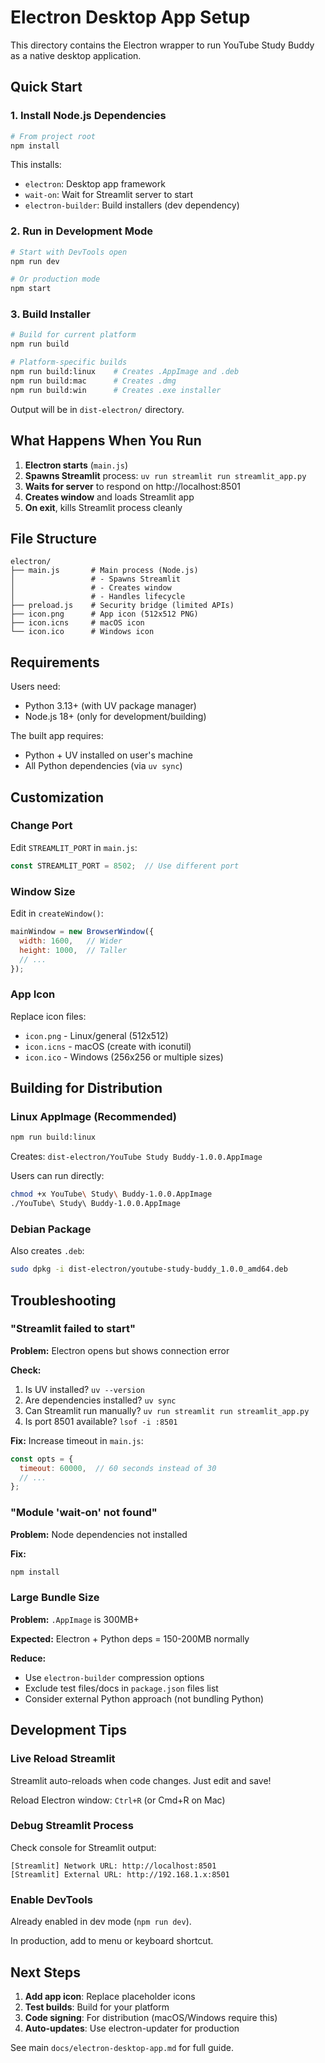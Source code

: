 # Electron Desktop App Setup

This directory contains the Electron wrapper to run YouTube Study Buddy as a native desktop application.

## Quick Start

### 1. Install Node.js Dependencies

```bash
# From project root
npm install
```

This installs:
- `electron`: Desktop app framework
- `wait-on`: Wait for Streamlit server to start
- `electron-builder`: Build installers (dev dependency)

### 2. Run in Development Mode

```bash
# Start with DevTools open
npm run dev

# Or production mode
npm start
```

### 3. Build Installer

```bash
# Build for current platform
npm run build

# Platform-specific builds
npm run build:linux    # Creates .AppImage and .deb
npm run build:mac      # Creates .dmg
npm run build:win      # Creates .exe installer
```

Output will be in `dist-electron/` directory.

## What Happens When You Run

1. **Electron starts** (`main.js`)
2. **Spawns Streamlit** process: `uv run streamlit run streamlit_app.py`
3. **Waits for server** to respond on http://localhost:8501
4. **Creates window** and loads Streamlit app
5. **On exit**, kills Streamlit process cleanly

## File Structure

```
electron/
├── main.js       # Main process (Node.js)
│                 # - Spawns Streamlit
│                 # - Creates window
│                 # - Handles lifecycle
├── preload.js    # Security bridge (limited APIs)
├── icon.png      # App icon (512x512 PNG)
├── icon.icns     # macOS icon
└── icon.ico      # Windows icon
```

## Requirements

Users need:
- Python 3.13+ (with UV package manager)
- Node.js 18+ (only for development/building)

The built app requires:
- Python + UV installed on user's machine
- All Python dependencies (via `uv sync`)

## Customization

### Change Port

Edit `STREAMLIT_PORT` in `main.js`:

```javascript
const STREAMLIT_PORT = 8502;  // Use different port
```

### Window Size

Edit in `createWindow()`:

```javascript
mainWindow = new BrowserWindow({
  width: 1600,   // Wider
  height: 1000,  // Taller
  // ...
});
```

### App Icon

Replace icon files:
- `icon.png` - Linux/general (512x512)
- `icon.icns` - macOS (create with iconutil)
- `icon.ico` - Windows (256x256 or multiple sizes)

## Building for Distribution

### Linux AppImage (Recommended)

```bash
npm run build:linux
```

Creates: `dist-electron/YouTube Study Buddy-1.0.0.AppImage`

Users can run directly:
```bash
chmod +x YouTube\ Study\ Buddy-1.0.0.AppImage
./YouTube\ Study\ Buddy-1.0.0.AppImage
```

### Debian Package

Also creates `.deb`:
```bash
sudo dpkg -i dist-electron/youtube-study-buddy_1.0.0_amd64.deb
```

## Troubleshooting

### "Streamlit failed to start"

**Problem:** Electron opens but shows connection error

**Check:**
1. Is UV installed? `uv --version`
2. Are dependencies installed? `uv sync`
3. Can Streamlit run manually? `uv run streamlit run streamlit_app.py`
4. Is port 8501 available? `lsof -i :8501`

**Fix:** Increase timeout in `main.js`:
```javascript
const opts = {
  timeout: 60000,  // 60 seconds instead of 30
  // ...
};
```

### "Module 'wait-on' not found"

**Problem:** Node dependencies not installed

**Fix:**
```bash
npm install
```

### Large Bundle Size

**Problem:** `.AppImage` is 300MB+

**Expected:** Electron + Python deps = 150-200MB normally

**Reduce:**
- Use `electron-builder` compression options
- Exclude test files/docs in `package.json` files list
- Consider external Python approach (not bundling Python)

## Development Tips

### Live Reload Streamlit

Streamlit auto-reloads when code changes. Just edit and save!

Reload Electron window: `Ctrl+R` (or Cmd+R on Mac)

### Debug Streamlit Process

Check console for Streamlit output:
```
[Streamlit] Network URL: http://localhost:8501
[Streamlit] External URL: http://192.168.1.x:8501
```

### Enable DevTools

Already enabled in dev mode (`npm run dev`).

In production, add to menu or keyboard shortcut.

## Next Steps

1. **Add app icon**: Replace placeholder icons
2. **Test builds**: Build for your platform
3. **Code signing**: For distribution (macOS/Windows require this)
4. **Auto-updates**: Use electron-updater for production

See main `docs/electron-desktop-app.md` for full guide.
